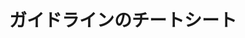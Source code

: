 ---
layout: ./src/html/tag.pug
type: 'tag'
title: 'ガイドラインのチートシート'
desc: '達成基準の番号なんて覚えられないですよね'
name: 'cheet_sheet_of_guidelines'
---